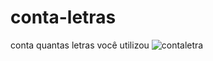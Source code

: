 # conta-letras
conta quantas letras você utilizou 
![contaletra](https://user-images.githubusercontent.com/93497276/183315645-70023649-8201-4316-8c8c-f6dde6197ac1.png)
